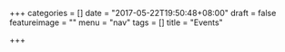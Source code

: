 +++
categories = []
date = "2017-05-22T19:50:48+08:00"
draft = false
featureimage = ""
menu = "nav"
tags = []
title = "Events"

+++

